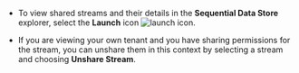 - To view shared streams and their details in the **Sequential Data Store** explorer,  select the **Launch** icon ![launch icon](../_icons/launch.svg).

- If you are viewing your own tenant and you have sharing permissions for the stream, you can unshare them in this context by selecting a stream and choosing **Unshare Stream**.